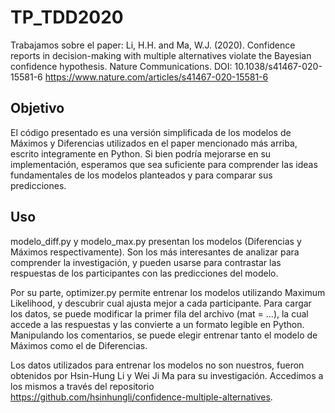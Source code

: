 # TP_TDD2020
Trabajamos sobre el paper:
Li, H.H. and Ma, W.J. (2020). 
Confidence reports in decision-making with multiple alternatives violate the Bayesian confidence hypothesis. 
Nature Communications. DOI: 10.1038/s41467-020-15581-6
https://www.nature.com/articles/s41467-020-15581-6

## Objetivo
El código presentado es una versión simplificada de los modelos de Máximos y Diferencias utilizados en el paper mencionado más arriba, escrito integramente
en Python. Si bien podría mejorarse en su implementación, esperamos que sea suficiente para comprender las ideas fundamentales de los modelos planteados
y para comparar sus predicciones.

## Uso
modelo_diff.py y modelo_max.py presentan los modelos (Diferencias y Máximos respectivamente). Son los más interesantes de analizar para comprender la investigación,
y pueden usarse para contrastar las respuestas de los participantes con las predicciones del modelo.

Por su parte, optimizer.py permite entrenar los modelos utilizando Maximum Likelihood, y descubrir cual ajusta mejor a cada participante.
Para cargar los datos, se puede modificar la primer fila del archivo (mat = ...), la cual accede a las respuestas y las convierte a un formato legible en Python.
Manipulando los comentarios, se puede elegir entrenar tanto el modelo de Máximos como el de Diferencias.


Los datos utilizados para entrenar los modelos no son nuestros, fueron obtenidos por Hsin-Hung Li y Wei Ji Ma para su investigación. Accedimos a los mismos
a través del repositorio https://github.com/hsinhungli/confidence-multiple-alternatives.
